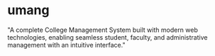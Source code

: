 # umang
"A complete College Management System built with modern web technologies, enabling seamless student, faculty, and administrative management with an intuitive interface."
